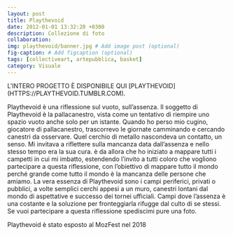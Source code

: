 ```yaml
---
layout: post
title: Playthevoid
date: 2012-01-01 13:32:20 +0300
description: Collezione di foto
collaboration:
img: playthevoid/banner.jpg # Add image post (optional)
fig-caption: # Add figcaption (optional)
tags: [collectiveart, artepubblica, basket]
category: Visuale
---
```


<span style="text-transform: uppercase">
L'intero progetto è disponibile qui [playthevoid](https://playthevoid.tumblr.com).
</span>



Playthevoid è una riflessione sul vuoto, sull’assenza.
Il soggetto di Playthevoid è la pallacanestro, vista come un tentativo di riempire uno spazio vuoto anche solo per un istante.
Quando ho perso mio cugino, giocatore di pallacanestro, trascorrevo le giornate camminando e cercando canestri da osservare. Quel cerchio di metallo nascondeva un contatto, un senso. Mi invitava a riflettere sulla mancanza data dall’assenza e nello stesso tempo era la sua cura. è da allora che ho iniziato a mappare tutti i campetti in cui mi imbatto, estendendo l’invito a tutti coloro che vogliono partecipare a questa riflessione, con l’obiettivo di mappare tutto il mondo perché grande come tutto il mondo è la mancanza delle persone che amiamo.
La vera essenza di Playthevoid sono i campi periferici, privati o pubblici, a volte semplici cerchi appesi a un muro, canestri lontani dal mondo di aspettative e successo dei tornei ufficiali. Campi dove l’assenza è una costante  e la soluzione per fronteggiarla rifugge dal culto di se stessi.
Se vuoi partecipare a questa riflessione  spediscimi pure una foto.

Playthevoid è stato esposto al MozFest nel 2018 [](https://issuu.com/mozfest/docs/mozillafestival_art_data_online_cat)
